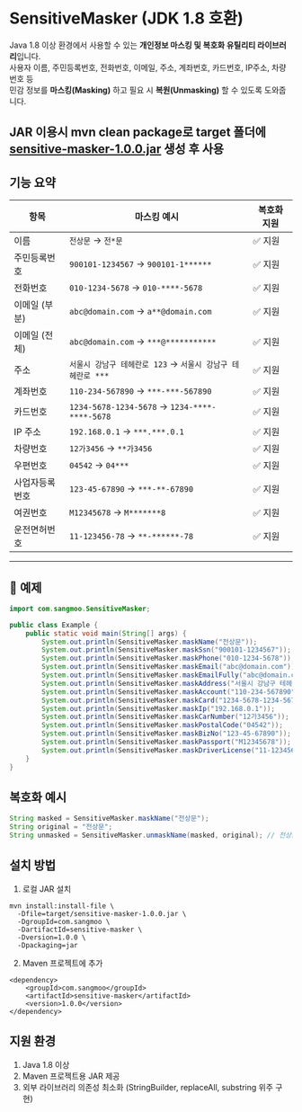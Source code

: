 # SensitiveMasker (JDK 1.8 호환)

Java 1.8 이상 환경에서 사용할 수 있는 **개인정보 마스킹 및 복호화 유틸리티 라이브러리**입니다.  
사용자 이름, 주민등록번호, 전화번호, 이메일, 주소, 계좌번호, 카드번호, IP주소, 차량번호 등  
민감 정보를 **마스킹(Masking)** 하고 필요 시 **복원(Unmasking)** 할 수 있도록 도와줍니다.

JAR 이용시 mvn clean package로 target 폴더에
[sensitive-masker-1.0.0.jar](target/sensitive-masker-1.0.0.jar) 생성 후 사용
---

## 기능 요약

| 항목       | 마스킹 예시                                        | 복호화 지원 |
| -------- | --------------------------------------------- | ------ |
| 이름       | `전상문` → `전*문`                                 | ✅ 지원   |
| 주민등록번호   | `900101-1234567` → `900101-1******`           | ✅ 지원   |
| 전화번호     | `010-1234-5678` → `010-****-5678`             | ✅ 지원   |
| 이메일 (부분) | `abc@domain.com` → `a**@domain.com`           | ✅ 지원   |
| 이메일 (전체) | `abc@domain.com` → `***@***********`          | ✅ 지원   |
| 주소       | `서울시 강남구 테헤란로 123` → `서울시 강남구 테헤란로 ***`       | ✅ 지원   |
| 계좌번호     | `110-234-567890` → `***-***-567890`           | ✅ 지원   |
| 카드번호     | `1234-5678-1234-5678` → `1234-****-****-5678` | ✅ 지원   |
| IP 주소    | `192.168.0.1` → `***.***.0.1`                 | ✅ 지원   |
| 차량번호     | `12가3456` → `**가3456`                         | ✅ 지원   |
| 우편번호     | `04542` → `04***`                             | ✅ 지원   |
| 사업자등록번호  | `123-45-67890` → `***-**-67890`               | ✅ 지원   |
| 여권번호     | `M12345678` → `M*******8`                     | ✅ 지원   |
| 운전면허번호   | `11-123456-78` → `**-******-78`               | ✅ 지원   |

---

## 🧪 예제

```java
import com.sangmoo.SensitiveMasker;

public class Example {
    public static void main(String[] args) {
        System.out.println(SensitiveMasker.maskName("전상문"));
        System.out.println(SensitiveMasker.maskSsn("900101-1234567"));
        System.out.println(SensitiveMasker.maskPhone("010-1234-5678"));
        System.out.println(SensitiveMasker.maskEmail("abc@domain.com"));
        System.out.println(SensitiveMasker.maskEmailFully("abc@domain.com"));
        System.out.println(SensitiveMasker.maskAddress("서울시 강남구 테헤란로 123", false));
        System.out.println(SensitiveMasker.maskAccount("110-234-567890"));
        System.out.println(SensitiveMasker.maskCard("1234-5678-1234-5678"));
        System.out.println(SensitiveMasker.maskIp("192.168.0.1"));
        System.out.println(SensitiveMasker.maskCarNumber("12가3456"));
        System.out.println(SensitiveMasker.maskPostalCode("04542"));
        System.out.println(SensitiveMasker.maskBizNo("123-45-67890"));
        System.out.println(SensitiveMasker.maskPassport("M12345678"));
        System.out.println(SensitiveMasker.maskDriverLicense("11-123456-78"));
    }
}
```

## 복호화 예시
```java
String masked = SensitiveMasker.maskName("전상문");
String original = "전상문";
String unmasked = SensitiveMasker.unmaskName(masked, original); // 전상문
```

## 설치 방법
1. 로컬 JAR 설치
```
mvn install:install-file \
  -Dfile=target/sensitive-masker-1.0.0.jar \
  -DgroupId=com.sangmoo \
  -DartifactId=sensitive-masker \
  -Dversion=1.0.0 \
  -Dpackaging=jar
```
2. Maven 프로젝트에 추가
```
<dependency>
    <groupId>com.sangmoo</groupId>
    <artifactId>sensitive-masker</artifactId>
    <version>1.0.0</version>
</dependency>
```
## 지원 환경
1. Java 1.8 이상 
2. Maven 프로젝트용 JAR 제공
3. 외부 라이브러리 의존성 최소화 (StringBuilder, replaceAll, substring 위주 구현)

